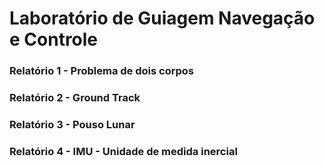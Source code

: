 # **Laboratório de Guiagem Navegação e Controle**

### Relatório 1 - Problema de dois corpos

### Relatório 2 - Ground Track

### Relatório 3 - Pouso Lunar

### Relatório 4 - IMU - Unidade de medida inercial
